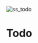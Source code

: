![ss_todo](https://user-images.githubusercontent.com/77372426/163707171-e826698e-2d32-4527-b2de-6b9d5a645e35.png)

# Todo
